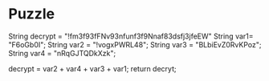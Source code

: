 # Puzzle
String decrypt = "!fm3f93fFNv93nfunf3f9Nnaf83dsfj3jfeEW"
String var1= "F6oGb0I";
String var2 = "!vogxPWRL48";
String var3 = "BLbiEvZ0RvKPoz";
String var4 = "nRqGJTQDkXzk";

decrypt = var2 + var4 + var3 + var1;
return decryt; 
